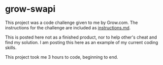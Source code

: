 # grow-swapi

This project was a code challenge given to me by Grow.com.  The instructions for the challenge are included as [instructions.md](instructions.md).

This is posted here not as a finished product, nor to help other's cheat and find my solution.  I am posting this here as an example of my current coding skills.

This project took me 3 hours to code, beginning to end.